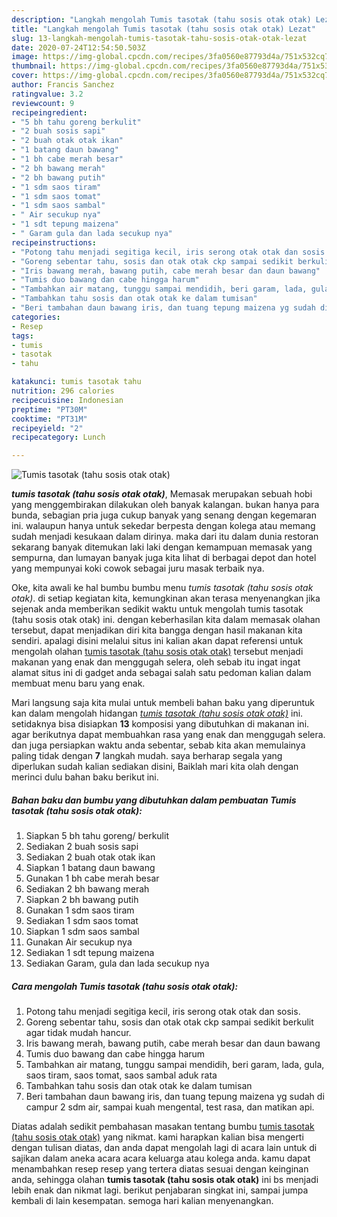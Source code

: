 ```yaml
---
description: "Langkah mengolah Tumis tasotak (tahu sosis otak otak) Lezat"
title: "Langkah mengolah Tumis tasotak (tahu sosis otak otak) Lezat"
slug: 13-langkah-mengolah-tumis-tasotak-tahu-sosis-otak-otak-lezat
date: 2020-07-24T12:54:50.503Z
image: https://img-global.cpcdn.com/recipes/3fa0560e87793d4a/751x532cq70/tumis-tasotak-tahu-sosis-otak-otak-foto-resep-utama.jpg
thumbnail: https://img-global.cpcdn.com/recipes/3fa0560e87793d4a/751x532cq70/tumis-tasotak-tahu-sosis-otak-otak-foto-resep-utama.jpg
cover: https://img-global.cpcdn.com/recipes/3fa0560e87793d4a/751x532cq70/tumis-tasotak-tahu-sosis-otak-otak-foto-resep-utama.jpg
author: Francis Sanchez
ratingvalue: 3.2
reviewcount: 9
recipeingredient:
- "5 bh tahu goreng berkulit"
- "2 buah sosis sapi"
- "2 buah otak otak ikan"
- "1 batang daun bawang"
- "1 bh cabe merah besar"
- "2 bh bawang merah"
- "2 bh bawang putih"
- "1 sdm saos tiram"
- "1 sdm saos tomat"
- "1 sdm saos sambal"
- " Air secukup nya"
- "1 sdt tepung maizena"
- " Garam gula dan lada secukup nya"
recipeinstructions:
- "Potong tahu menjadi segitiga kecil, iris serong otak otak dan sosis."
- "Goreng sebentar tahu, sosis dan otak otak ckp sampai sedikit berkulit agar tidak mudah hancur."
- "Iris bawang merah, bawang putih, cabe merah besar dan daun bawang"
- "Tumis duo bawang dan cabe hingga harum"
- "Tambahkan air matang, tunggu sampai mendidih, beri garam, lada, gula, saos tiram, saos tomat, saos sambal aduk rata"
- "Tambahkan tahu sosis dan otak otak ke dalam tumisan"
- "Beri tambahan daun bawang iris, dan tuang tepung maizena yg sudah di campur 2 sdm air, sampai kuah mengental, test rasa, dan matikan api."
categories:
- Resep
tags:
- tumis
- tasotak
- tahu

katakunci: tumis tasotak tahu 
nutrition: 296 calories
recipecuisine: Indonesian
preptime: "PT30M"
cooktime: "PT31M"
recipeyield: "2"
recipecategory: Lunch

---
```



![Tumis tasotak (tahu sosis otak otak)](https://img-global.cpcdn.com/recipes/3fa0560e87793d4a/751x532cq70/tumis-tasotak-tahu-sosis-otak-otak-foto-resep-utama.jpg)

<b><i>tumis tasotak (tahu sosis otak otak)</i></b>, Memasak merupakan sebuah hobi yang menggembirakan dilakukan oleh banyak kalangan. bukan hanya para bunda, sebagian pria juga cukup banyak yang senang dengan kegemaran ini. walaupun hanya untuk sekedar berpesta dengan kolega atau memang sudah menjadi kesukaan dalam dirinya. maka dari itu dalam dunia restoran sekarang banyak ditemukan laki laki dengan kemampuan memasak yang sempurna, dan lumayan banyak juga kita lihat di berbagai depot dan hotel yang mempunyai koki cowok sebagai juru masak terbaik nya.

Oke, kita awali ke hal bumbu bumbu menu <i>tumis tasotak (tahu sosis otak otak)</i>. di setiap kegiatan kita, kemungkinan akan terasa menyenangkan jika sejenak anda memberikan sedikit waktu untuk mengolah tumis tasotak (tahu sosis otak otak) ini. dengan keberhasilan kita dalam memasak olahan tersebut, dapat menjadikan diri kita bangga dengan hasil makanan kita sendiri. apalagi disini melalui situs ini kalian akan dapat referensi untuk mengolah olahan <u>tumis tasotak (tahu sosis otak otak)</u> tersebut menjadi makanan yang enak dan menggugah selera, oleh sebab itu ingat ingat alamat situs ini di gadget anda sebagai salah satu pedoman kalian dalam membuat menu baru yang enak.




Mari langsung saja kita mulai untuk membeli bahan baku yang diperuntuk kan dalam mengolah hidangan <u><i>tumis tasotak (tahu sosis otak otak)</i></u> ini. setidaknya bisa disiapkan <b>13</b> komposisi yang dibutuhkan di makanan ini. agar berikutnya dapat membuahkan rasa yang enak dan menggugah selera. dan juga persiapkan waktu anda sebentar, sebab kita akan memulainya paling tidak dengan <b>7</b> langkah mudah. saya berharap segala yang diperlukan sudah kalian sediakan disini, Baiklah mari kita olah dengan merinci dulu bahan baku berikut ini.

<!--inarticleads1-->

##### Bahan baku dan bumbu yang dibutuhkan dalam pembuatan Tumis tasotak (tahu sosis otak otak):

1. Siapkan 5 bh tahu goreng/ berkulit
1. Sediakan 2 buah sosis sapi
1. Sediakan 2 buah otak otak ikan
1. Siapkan 1 batang daun bawang
1. Gunakan 1 bh cabe merah besar
1. Sediakan 2 bh bawang merah
1. Siapkan 2 bh bawang putih
1. Gunakan 1 sdm saos tiram
1. Sediakan 1 sdm saos tomat
1. Siapkan 1 sdm saos sambal
1. Gunakan  Air secukup nya
1. Sediakan 1 sdt tepung maizena
1. Sediakan  Garam, gula dan lada secukup nya




<!--inarticleads2-->

##### Cara mengolah Tumis tasotak (tahu sosis otak otak):

1. Potong tahu menjadi segitiga kecil, iris serong otak otak dan sosis.
1. Goreng sebentar tahu, sosis dan otak otak ckp sampai sedikit berkulit agar tidak mudah hancur.
1. Iris bawang merah, bawang putih, cabe merah besar dan daun bawang
1. Tumis duo bawang dan cabe hingga harum
1. Tambahkan air matang, tunggu sampai mendidih, beri garam, lada, gula, saos tiram, saos tomat, saos sambal aduk rata
1. Tambahkan tahu sosis dan otak otak ke dalam tumisan
1. Beri tambahan daun bawang iris, dan tuang tepung maizena yg sudah di campur 2 sdm air, sampai kuah mengental, test rasa, dan matikan api.




Diatas adalah sedikit pembahasan masakan tentang bumbu <u>tumis tasotak (tahu sosis otak otak)</u> yang nikmat. kami harapkan kalian bisa mengerti dengan tulisan diatas, dan anda dapat mengolah lagi di acara lain untuk di sajikan dalam aneka acara acara keluarga atau kolega anda. kamu dapat menambahkan resep resep yang tertera diatas sesuai dengan keinginan anda, sehingga olahan <b>tumis tasotak (tahu sosis otak otak)</b> ini bs menjadi lebih enak dan nikmat lagi. berikut penjabaran singkat ini, sampai jumpa kembali di lain kesempatan. semoga hari kalian menyenangkan.
